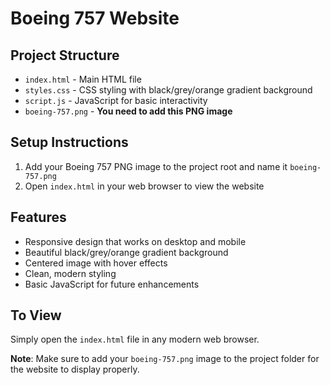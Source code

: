 # Boeing 757 Website

## Project Structure
- `index.html` - Main HTML file
- `styles.css` - CSS styling with black/grey/orange gradient background
- `script.js` - JavaScript for basic interactivity
- `boeing-757.png` - **You need to add this PNG image**

## Setup Instructions

1. Add your Boeing 757 PNG image to the project root and name it `boeing-757.png`
2. Open `index.html` in your web browser to view the website

## Features

- Responsive design that works on desktop and mobile
- Beautiful black/grey/orange gradient background
- Centered image with hover effects
- Clean, modern styling
- Basic JavaScript for future enhancements

## To View
Simply open the `index.html` file in any modern web browser.

**Note**: Make sure to add your `boeing-757.png` image to the project folder for the website to display properly.